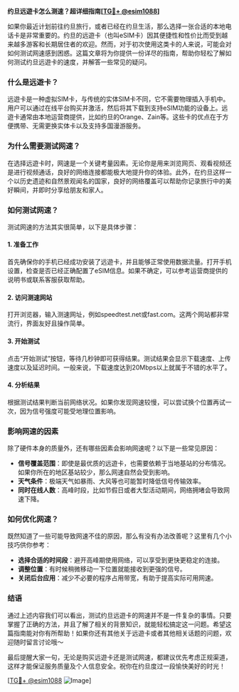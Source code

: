 **约旦远遊卡怎么测速？超详细指南[[TG💪+ @esim1088](https://t.me/s/esim1088)]**

如果你最近计划前往约旦旅行，或者已经在约旦生活，那么选择一张合适的本地电话卡是非常重要的。约旦的远遊卡（也叫eSIM卡）因其便捷性和性价比而受到越来越多游客和长期居住者的欢迎。然而，对于初次使用这类卡的人来说，可能会对如何测试网速感到困惑。这篇文章将为你提供一份详尽的指南，帮助你轻松了解如何测试约旦远遊卡的速度，并解答一些常见的疑问。

### 什么是远遊卡？

远遊卡是一种虚拟SIM卡，与传统的实体SIM卡不同，它不需要物理插入手机中。用户可以通过在线平台购买并激活，然后将其下载到支持eSIM功能的设备上。远遊卡通常由本地运营商提供，比如约旦的Orange、Zain等。这些卡的优点在于方便携带、无需更换实体卡以及支持多国漫游服务。

### 为什么需要测试网速？

在选择远遊卡时，网速是一个关键考量因素。无论你是用来浏览网页、观看视频还是进行视频通话，良好的网络连接都能极大地提升你的体验。此外，在约旦这样一个以历史遗迹和自然景观闻名的国家，良好的网络覆盖可以帮助你记录旅行中的美好瞬间，并即时分享给朋友和家人。

### 如何测试网速？

测试网速的方法其实很简单，以下是具体步骤：

#### 1. 准备工作

首先确保你的手机已经成功安装了远遊卡，并且能够正常使用数据流量。打开手机设置，检查是否已经正确配置了eSIM信息。如果不确定，可以参考运营商提供的说明书或联系客服获取帮助。

#### 2. 访问测速网站

打开浏览器，输入测速网址，例如speedtest.net或fast.com。这两个网站都非常流行，界面友好且操作简单。

#### 3. 开始测试

点击“开始测试”按钮，等待几秒钟即可获得结果。测试结果会显示下载速度、上传速度以及延迟时间。一般来说，下载速度达到20Mbps以上就属于不错的水平了。

#### 4. 分析结果

根据测试结果判断当前网络状况。如果你发现网速较慢，可以尝试换个位置再试一次，因为信号强度可能受地理位置影响。

### 影响网速的因素

除了硬件本身的质量外，还有哪些因素会影响网速呢？以下是一些常见原因：

- **信号覆盖范围**：即使是最优质的远遊卡，也需要依赖于当地基站的分布情况。如果你所在的地区基站较少，那么网速自然会受到影响。
- **天气条件**：极端天气如暴雨、大风等也可能暂时降低信号传输效率。
- **同时在线人数**：高峰时段，比如节假日或者大型活动期间，网络拥堵会导致网速下降。

### 如何优化网速？

既然知道了一些可能导致网速不佳的原因，那么有没有办法改善呢？这里有几个小技巧供你参考：

- **选择合适的时间段**：避开高峰期使用网络，可以享受到更快更稳定的连接。
- **调整位置**：有时候稍微移动一下位置就能接收到更强的信号。
- **关闭后台应用**：减少不必要的程序占用带宽，有助于提高实际可用网速。

### 结语

通过上述内容我们可以看出，测试约旦远遊卡的网速并不是一件复杂的事情。只要掌握了正确的方法，并且了解了相关的背景知识，就能轻松搞定这一问题。希望这篇指南能对你有所帮助！如果你还有其他关于远遊卡或者其他相关话题的问题，欢迎随时留言讨论哦～

最后提醒大家一句，无论是购买远遊卡还是测试网速，都建议优先考虑正规渠道，这样才能保证服务质量及个人信息安全。祝你在约旦度过一段愉快美好的时光！

[[TG💪+ @esim1088](https://t.me/s/esim1088) ![Image](https://i.postimg.cc/4NQfJmqS/Snipaste-2025-05-13-00-14-12.png)]